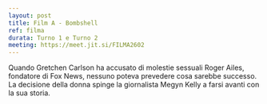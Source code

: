 ```yaml
---
layout: post
title: Film A - Bombshell
ref: filma
durata: Turno 1 e Turno 2
meeting: https://meet.jit.si/FILMA2602
---
```


Quando Gretchen Carlson ha accusato di molestie sessuali Roger Ailes, fondatore di Fox News, nessuno poteva prevedere cosa sarebbe successo. La decisione della donna spinge la giornalista Megyn Kelly a farsi avanti con la sua storia.